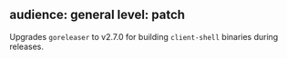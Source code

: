 audience: general
level: patch
---
Upgrades `goreleaser` to v2.7.0 for building `client-shell` binaries during releases.
